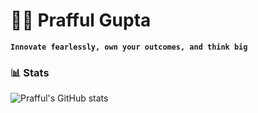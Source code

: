 # 🏄‍♂️ Prafful Gupta

**`Innovate fearlessly, own your outcomes, and think big`**

### 📊 Stats

![Prafful's GitHub stats](https://github-readme-stats.vercel.app/api?username=PraffulGupta-25811&show_icons=true&bg_color=00000000)
